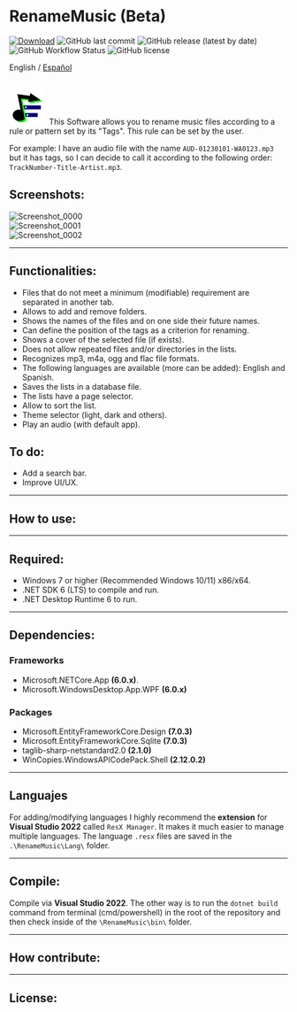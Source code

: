 # RenameMusic (Beta)
[![Download](https://img.shields.io/static/v1?style=flat-square&logo=windows&label=Download&message=windows-x64&color=137A7F&labelColor=373B3E)](https://github.com/IgnacioVeiga/RenameMusic/releases/latest/download/RenameMusic.exe)
![GitHub last commit](https://img.shields.io/github/last-commit/IgnacioVeiga/RenameMusic?color=137A7F&style=flat-square)
![GitHub release (latest by date)](https://img.shields.io/github/v/release/IgnacioVeiga/RenameMusic?color=137A7F&label=Latest%20release&style=flat-square)
![GitHub Workflow Status](https://img.shields.io/github/actions/workflow/status/IgnacioVeiga/RenameMusic/deploy-project.yml?color=137A7F&logo=github&style=flat-square)
![GitHub license](https://img.shields.io/github/license/IgnacioVeiga/RenameMusic?style=flat-square)

<div>
  <span>English</span> / <a href="README_es.md">Español</a> </a>
</div></br>

![RenameMusicIcon](/RenameMusic/Assets/Images/RM39.svg)
&nbsp;This Software allows you to rename music files according to a rule or pattern set by its "Tags". This rule can be set by the user.

For example: I have an audio file with the name `AUD-01230101-WA0123.mp3` but it has tags, so I can decide to call it according to the following order: `TrackNumber-Title-Artist.mp3`.

## Screenshots:
![Screenshot_0000](/RG39/Assets/Images/Screenshot_0000.png "Screenshot_0000")</br>
![Screenshot_0001](/RG39/Assets/Images/Screenshot_0001.png "Screenshot_0001")</br>
![Screenshot_0002](/RG39/Assets/Images/Screenshot_0002.png "Screenshot_0002")

***

## Functionalities:
- Files that do not meet a minimum (modifiable) requirement are separated in another tab.
- Allows to add and remove folders.
- Shows the names of the files and on one side their future names.
- Can define the position of the tags as a criterion for renaming.
- Shows a cover of the selected file (if exists).
- Does not allow repeated files and/or directories in the lists.
- Recognizes mp3, m4a, ogg and flac file formats.
- The following languages are available (more can be added): English and Spanish.
- Saves the lists in a database file.
- The lists have a page selector.
- Allow to sort the list.
- Theme selector (light, dark and others).
- Play an audio (with default app).

## To do:
- Add a search bar.
- Improve UI/UX.

***

## How to use:

***

## Required:
- Windows 7 or higher (Recommended Windows 10/11) x86/x64.
- .NET SDK 6 (LTS) to compile and run.
- .NET Desktop Runtime 6 to run.

***

## Dependencies:
### Frameworks
- Microsoft.NETCore.App **(6.0.x)**.
- Microsoft.WindowsDesktop.App.WPF **(6.0.x)**

### Packages
- Microsoft.EntityFrameworkCore.Design **(7.0.3)**
- Microsoft.EntityFrameworkCore.Sqlite **(7.0.3)**
- taglib-sharp-netstandard2.0 **(2.1.0)**
- WinCopies.WindowsAPICodePack.Shell **(2.12.0.2)**

***

## Languajes
For adding/modifying languages I highly recommend the **extension** for **Visual Studio 2022** called `ResX Manager`. It makes it much easier to manage multiple languages.
The language `.resx` files are saved in the `.\RenameMusic\Lang\` folder.

***

## Compile:
Compile via **Visual Studio 2022**. The other way is to run the `dotnet build` command from terminal (cmd/powershell) in the root of the repository and then check inside of the `\RenameMusic\bin\` folder.

***

## How contribute:

***

## License:
